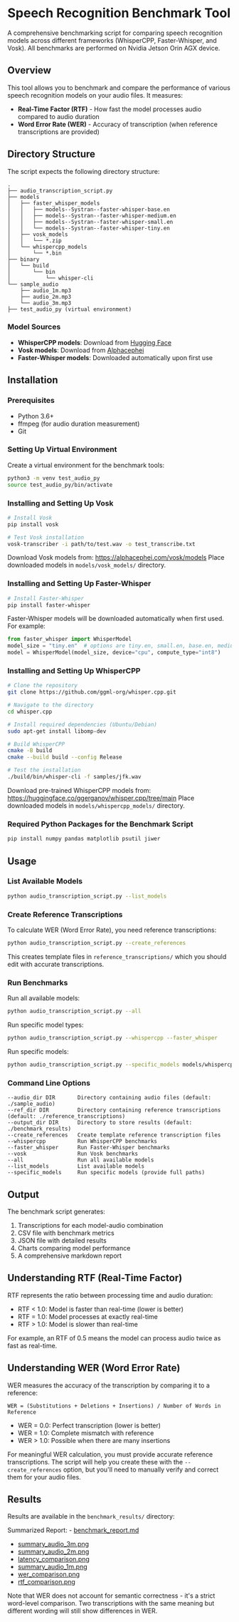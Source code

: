 # Speech Recognition Benchmark Tool

A comprehensive benchmarking script for comparing speech recognition models across different frameworks (WhisperCPP, Faster-Whisper, and Vosk).
All benchmarks are performed on Nvidia Jetson Orin AGX device.

## Overview

This tool allows you to benchmark and compare the performance of various speech recognition models on your audio files. It measures:

- **Real-Time Factor (RTF)** - How fast the model processes audio compared to audio duration
- **Word Error Rate (WER)** - Accuracy of transcription (when reference transcriptions are provided)


## Directory Structure

The script expects the following directory structure:

```
.
├── audio_transcription_script.py
├── models
│   ├── faster_whisper_models
│   │   ├── models--Systran--faster-whisper-base.en
│   │   ├── models--Systran--faster-whisper-medium.en
│   │   ├── models--Systran--faster-whisper-small.en
│   │   └── models--Systran--faster-whisper-tiny.en
│   ├── vosk_models
│   │   └── *.zip
│   └── whispercpp_models
│       └── *.bin
├── binary
│   └── build
│       └── bin
│           └── whisper-cli
└── sample_audio
    ├── audio_1m.mp3
    ├── audio_2m.mp3
    └── audio_3m.mp3
├── test_audio_py (virtual environment)
```

### Model Sources

- **WhisperCPP models**: Download from [Hugging Face](https://huggingface.co/ggerganov/whisper.cpp/tree/main)
- **Vosk models**: Download from [Alphacephei](https://alphacephei.com/vosk/models)
- **Faster-Whisper models**: Downloaded automatically upon first use

## Installation

### Prerequisites

- Python 3.6+
- ffmpeg (for audio duration measurement)
- Git

### Setting Up Virtual Environment

Create a virtual environment for the benchmark tools:

```bash
python3 -m venv test_audio_py
source test_audio_py/bin/activate
```

### Installing and Setting Up Vosk

```bash
# Install Vosk
pip install vosk

# Test Vosk installation
vosk-transcriber -i path/to/test.wav -o test_transcribe.txt
```

Download Vosk models from: https://alphacephei.com/vosk/models
Place downloaded models in `models/vosk_models/` directory.

### Installing and Setting Up Faster-Whisper

```bash
# Install Faster-Whisper
pip install faster-whisper
```

Faster-Whisper models will be downloaded automatically when first used. For example:
```python
from faster_whisper import WhisperModel
model_size = "tiny.en"  # options are tiny.en, small.en, base.en, medium.en
model = WhisperModel(model_size, device="cpu", compute_type="int8")
```

### Installing and Setting Up WhisperCPP

```bash
# Clone the repository
git clone https://github.com/ggml-org/whisper.cpp.git

# Navigate to the directory
cd whisper.cpp

# Install required dependencies (Ubuntu/Debian)
sudo apt-get install libomp-dev

# Build WhisperCPP
cmake -B build
cmake --build build --config Release

# Test the installation
./build/bin/whisper-cli -f samples/jfk.wav
```

Download pre-trained WhisperCPP models from: https://huggingface.co/ggerganov/whisper.cpp/tree/main
Place downloaded models in `models/whispercpp_models/` directory.

### Required Python Packages for the Benchmark Script

```bash
pip install numpy pandas matplotlib psutil jiwer
```

## Usage

### List Available Models

```bash
python audio_transcription_script.py --list_models
```

### Create Reference Transcriptions

To calculate WER (Word Error Rate), you need reference transcriptions:

```bash
python audio_transcription_script.py --create_references
```

This creates template files in `reference_transcriptions/` which you should edit with accurate transcriptions.

### Run Benchmarks

Run all available models:

```bash
python audio_transcription_script.py --all
```

Run specific model types:

```bash
python audio_transcription_script.py --whispercpp --faster_whisper
```

Run specific models:

```bash
python audio_transcription_script.py --specific_models models/whispercpp_models/ggml-base.en.bin tiny.en
```

### Command Line Options

```
--audio_dir DIR       Directory containing audio files (default: ./sample_audio)
--ref_dir DIR         Directory containing reference transcriptions (default: ./reference_transcriptions)
--output_dir DIR      Directory to store results (default: ./benchmark_results)
--create_references   Create template reference transcription files
--whispercpp          Run WhisperCPP benchmarks
--faster_whisper      Run Faster-Whisper benchmarks
--vosk                Run Vosk benchmarks
--all                 Run all available models
--list_models         List available models
--specific_models     Run specific models (provide full paths)
```

## Output

The benchmark script generates:

1. Transcriptions for each model-audio combination
2. CSV file with benchmark metrics
3. JSON file with detailed results
4. Charts comparing model performance
5. A comprehensive markdown report

## Understanding RTF (Real-Time Factor)

RTF represents the ratio between processing time and audio duration:
- RTF < 1.0: Model is faster than real-time (lower is better)
- RTF = 1.0: Model processes at exactly real-time
- RTF > 1.0: Model is slower than real-time

For example, an RTF of 0.5 means the model can process audio twice as fast as real-time.

## Understanding WER (Word Error Rate)

WER measures the accuracy of the transcription by comparing it to a reference:

```
WER = (Substitutions + Deletions + Insertions) / Number of Words in Reference
```

- WER = 0.0: Perfect transcription (lower is better)
- WER = 1.0: Complete mismatch with reference
- WER > 1.0: Possible when there are many insertions

For meaningful WER calculation, you must provide accurate reference transcriptions. The script will help you create these with the `--create_references` option, but you'll need to manually verify and correct them for your audio files.

## Results 

Results are available in the `benchmark_results/` directory:

Summarized Report: - [benchmark_report.md](/benchmark_results/benchmark_report.md)

- [summary_audio_3m.png](/benchmark_results/charts/summary_audio_3m.png)
- [summary_audio_2m.png](/benchmark_results/charts/summary_audio_2m.png)
- [latency_comparison.png](/benchmark_results/charts/latency_comparison.png)
- [summary_audio_1m.png](/benchmark_results/charts/summary_audio_1m.png)
- [wer_comparison.png](/benchmark_results/charts/wer_comparison.png)
- [rtf_comparison.png](/benchmark_results/charts/rtf_comparison.png)


Note that WER does not account for semantic correctness - it's a strict word-level comparison. Two transcriptions with the same meaning but different wording will still show differences in WER.


